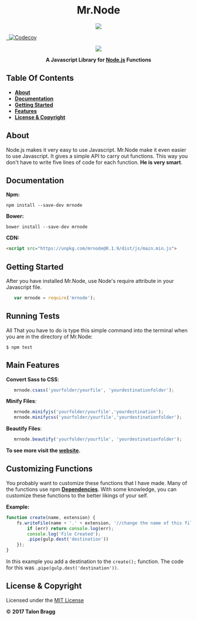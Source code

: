 <h1 align="center">
Mr.Node
</h1>

<p align="center">
<a href="https://travis-ci.org/talonbragg/Mr.Node.svg?branch=master"><img align="center" src="https://travis-ci.org/talonbragg/Mr.Node.svg?branch=master"></a>
</p><a href="https://codecov.io/gh/talonbragg/Mr.Node">
  <img src="https://codecov.io/gh/talonbragg/Mr.Node/branch/master/graph/badge.svg" alt="Codecov" />
</a>


<p align = "center">
<a href="https://mrnode.tk"><img src="https://www.mrnode.tk/tophatlogo%20(2).png"></a>
</p>
<p align="center"><b>A Javascript Library for <a href="https://nodejs.org">Node.js</a> Functions</b></p>

## Table Of Contents

- <a href="#about">**About**</a>
- <a href="#docs">**Documentation**</a>
- <a href="#start">**Getting Started**</a>
- <a href="#feat">**Features**</a>
- <a href="#li">**License &amp; Copyright**</a>

<a name="about"></a>
## About
Node.js makes it very easy to use Javascript. Mr.Node make it even easier to use Javascript. It gives a simple API to carry out functions. This way you don't have to write five lines of code for each function. **He is very smart**.

<a name="docs"></a>
## Documentation
**Npm:** 
```shell
npm install --save-dev mrnode
```

**Bower:** 
```shell
bower install --save-dev mrnode
```

**CDN:**
```html
<script src="https://unpkg.com/mrnode@0.1.9/dist/js/main.min.js">
```
<a name="start"></a>
## Getting Started

After you have installed Mr.Node, use Node's require attribute in your Javascript file. 

```javascript
   var mrnode = require('mrnode');
```

## Running Tests
All That you have to do is type this simple command into the terminal when you are in the directory of Mr.Node:

```shell
$ npm test
```
<a name="feat"></a>
## Main Features

**Convert Sass to CSS**:
```javascript
   mrnode.csass('yourfolder/yourfile', 'yourdestinationfolder');
```

**Minify Files**:
```javascript
   mrnode.minifyjs('yourfolder/yourfile','yourdestination');
   mrnode.minifycss('yourfolder/yourfile','yourdestinationfolder');
```

**Beautify Files**:
```javascript
   mrnode.beautify('yourfolder/yourfile', 'yourdestinationfolder');
```

**To see more visit the [website](https://mrnode.tk).**

## Customizing Functions
You probably want to customize these functions that I have made. Many of the functions use npm **[Dependencies](https://docs.npmjs.com/files/package.json)**. With some knowledge, you can customize these functions to the better likings of your self.

**Example:**

```javascript
function create(name, extension) {
    fs.writeFile(name + '.' + extension, '//change the name of this file to whatever you like', function(err) {
        if (err) return console.log(err);
        console.log('File Created');
        .pipe(gulp.dest('destination'))
    });
}
```

In this example you add a destination to the `create();` function. The code for this was `.pipe(gulp.dest('destination'))`.
<a name="li"></a>
## License &amp; Copyright

Licensed under the [MIT License](https://github.com/talonbragg/Mr.Node/blob/master/LICENSE)

:copyright: **2017 Talon Bragg**
